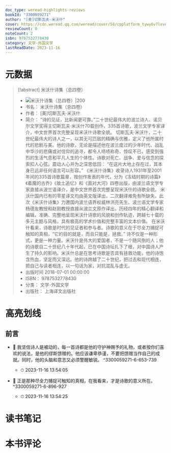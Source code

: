 ```yaml
---
doc_type: weread-highlights-reviews
bookId: "3300059271"
author: "[美]切斯瓦夫·米沃什"
cover: https://cdn.weread.qq.com/weread/cover/58/cpplatform_tywy6v7levefhy4mryscfj/t7_cpplatform_tywy6v7levefhy4mryscfj1684472522.jpg
reviewCount: 0
noteCount: 2
isbn: 9787532778430
category: 文学-外国文学
lastReadDate: 2023-11-16
---
```

# 元数据
> [!abstract] 米沃什诗集（总四卷）
> - ![ 米沃什诗集（总四卷）|200](https://cdn.weread.qq.com/weread/cover/58/cpplatform_tywy6v7levefhy4mryscfj/t7_cpplatform_tywy6v7levefhy4mryscfj1684472522.jpg)
> - 书名： 米沃什诗集（总四卷）
> - 作者： [美]切斯瓦夫·米沃什
> - 简介： “诗的见证，比新闻更可靠。”二十世纪最伟大的波兰诗人、诺贝尔文学奖得主切斯瓦夫·米沃什70载创作，335首诗歌，波兰文学专家译介，中文世界首次完整呈现米沃什诗歌全貌。
切斯瓦夫·米沃什，二十世纪最伟大的诗人之一，以其无可匹敌的精确与优雅，定义了他所属时代的悲剧与美。他的诗歌，无论是描述他在波兰度过的少年时代、战乱中华沙的悲痛或对信仰的追寻，都令人啧啧称奇、惊叹不已，感受到强烈的生活气息和平凡人生的个体性。诗歌对死亡、战争、爱与信念的探索扣人心弦，震动人心并为之深思低回： “在这片大地上存在过，其本身已远非任何语言可以形容。”
《米沃什诗集》收录诗人1931年至2001年间的335首诗歌篇章，按创作发表的年代，分为《冻结时期的诗篇》《着魔的古乔》《故土追忆》和《面对大河》四卷出版，由波兰语文学专家直接从波兰语译介，是中文世界首次完整呈现米沃什的诗歌全貌。
米沃什国内已有的零星译文均由英文版译出，二次翻译难免有所缺失。此次《米沃什诗集》力邀国内波兰语界权威林洪亮先生、波兰语文学专家杨德友教授和赵刚教授直接从波兰文原作译出，历经四年的精心翻译和编辑，准确、完整地呈现米沃什诗歌的风貌和创作轨迹，跨越七十载的多元主题与风格，具有极高的学术价值和完整丰富的文本价值。
在米沃什看来，诗歌是时代的见证者和参与者。诗歌的意义在于尽全力捕捉可触知的真相，“它的目的就是，而且只能是，拯救。”
诗不仅是一种形式，更是一种力量。米沃什是伟大的爱国者，不是一个随风倒的人；他的诗歌自二十世纪八十年代起，已在中国诗坛扎下了根，对中国诗人产生了持久的影响。米沃什总是在思考诗歌是否具有拯救功能，他的诗饱含热血，坚定而又深远。他的诗跨越了二十世纪，把过去和现代相连，把自己与读者相连，以一句话为家，对抗混乱与虚无。
> - 出版时间 2018-07-01 00:00:00
> - ISBN： 9787532778430
> - 分类： 文学-外国文学
> - 出版社： 上海译文出版社

# 高亮划线

## 前言


- 📌 我坚信诗人是被动的，每一首诗都是他的守护神赐予的礼物，或者按你们喜欢的说法，是他的缪斯馈赠的。他应该谦卑恭谨，不要把馈赠当作自己的成就。同时，他的头脑和意志又必须警醒敏锐。 ^3300059271-6-653-739
    - ⏱ 2023-11-16 13:54:05 

- 📌 正是那种尽全力捕捉可触知的真相，在我看来，才是诗歌的意义所在。 ^3300059271-6-896-927
    - ⏱ 2023-11-16 13:54:25 
# 读书笔记

# 本书评论
